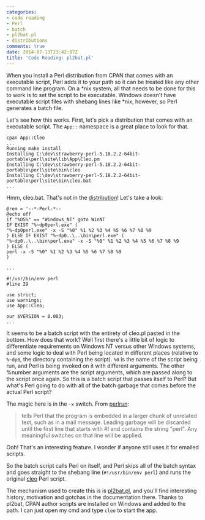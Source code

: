 ```yaml
---
categories:
- code reading
- Perl
- batch
- pl2bat.pl
- distributions
comments: true
date: 2014-07-13T23:42:07Z
title: 'Code Reading: pl2bat.pl'
---
```


When you install a Perl distribution from CPAN that comes with an executable script, Perl adds it to your path so it can be treated like any other command line program. On a *nix system, all that needs to be done for this to work is to set the script to be executable. Windows doesn't have executable script files with shebang lines like *nix, however, so Perl generates a batch file.

Let's see how this works. First, let's pick a distribution that comes with an executable script. The `App::` namespace is a great place to look for that.

```console
cpan App::Cleo
...
Running make install
Installing C:\dev\strawberry-perl-5.18.2.2-64bit-portable\perl\site\lib\App\Cleo.pm
Installing C:\dev\strawberry-perl-5.18.2.2-64bit-portable\perl\site\bin\cleo
Installing C:\dev\strawberry-perl-5.18.2.2-64bit-portable\perl\site\bin\cleo.bat
...
```

Hmm, cleo.bat. That's not in the [distribution](https://metacpan.org/source/THALJEF/App-Cleo-0.004/bin)! Let's take a look:

```console
@rem = '--*-Perl-*--
@echo off
if "%OS%" == "Windows_NT" goto WinNT
IF EXIST "%~dp0perl.exe" (
"%~dp0perl.exe" -x -S "%0" %1 %2 %3 %4 %5 %6 %7 %8 %9
) ELSE IF EXIST "%~dp0..\..\bin\perl.exe" (
"%~dp0..\..\bin\perl.exe" -x -S "%0" %1 %2 %3 %4 %5 %6 %7 %8 %9
) ELSE (
perl -x -S "%0" %1 %2 %3 %4 %5 %6 %7 %8 %9
)

...

#!/usr/bin/env perl
#line 29

use strict;
use warnings;
use App::Cleo;

our $VERSION = 0.003;
...
```

It seems to be a batch script with the entirety of cleo.pl pasted in the bottom. How does that work? Well first there's a little bit of logic to differentiate requirements on Windows NT versus other Windows systems, and some logic to deal with Perl being located in different places (relative to `%~dp0`, the directory containing the script). `%0` is the name of the script being run, and Perl is being invoked on it with different arguments. The other %number arguments are the script arguments, which are passed along to the script once again. So this is a batch script that passes itself to Perl? But what's Perl going to do with all of the batch garbage that comes before the actual Perl script?

The magic here is in the `-x` switch. From [perlrun](http://perldoc.perl.org/perlrun.html):

>tells Perl that the program is embedded in a larger chunk of unrelated text, such as in a mail message. Leading garbage will be discarded until the first line that starts with #! and contains the string "perl". Any meaningful switches on that line will be applied.

Ooh! That's an interesting feature. I wonder if anyone still uses it for emailed scripts. 

So the batch script calls Perl on itself, and Perl skips all of the batch syntax and goes straight to the shebang line (`#!/usr/bin/env perl`) and runs the original [cleo](https://metacpan.org/source/THALJEF/App-Cleo-0.004/bin/cleo) Perl script.

The mechanism used to create this is is [pl2bat.pl](https://metacpan.org/pod/distribution/perl/win32/bin/pl2bat.pl), and you'll find interesting history, motivation and gotchas in the documentation there. Thanks to pl2bat, CPAN author scripts are installed on Windows and added to the path. I can just open my cmd and type `cleo` to start the app.

